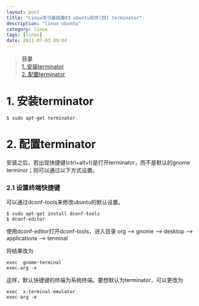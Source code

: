 ```yaml
---
layout: post
title: "Linux学习基础篇03 ubuntu软件(四) terminator"
description: "linux ubuntu"
category: linux
tags: [linux]
date: 2011-07-03 09:04
---
```


> **目录**  
> [1. 安装terminator](#anchor1)   
> [2. 配置terminator](#anchor2)   


<a name="anchor1"></a>
# 1. 安装terminator

    $ sudo apt-get terminator


<a name="anchor2"></a>
# 2. 配置terminator

安装之后，若出现快捷键(ctrl+alt+t)是打开terminator，而不是默认的gnome terminor；则可以通过以下方式设置。

### 2.1 设置终端快捷键

可以通过dconf-tools来修改ubuntu的默认设置。

    $ sudo apt-get install dconf-tools
    $ dconf-editor

使用dconf-editor打开dconf-tools，进入目录 org  -->  gnome  -->  desktop  -->  applications  --> terminal

将结果改为

    exec  gnome-terminal
    exec-arg -x

这样，默认快捷键的终端为系统终端。要想默认为terminator，可以更改为

    exec  x-terminal-emulator
    exec-arg -e
